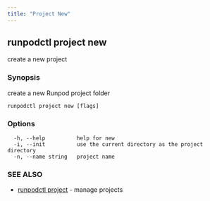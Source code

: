```yaml
---
title: "Project New"
---
```

## runpodctl project new

create a new project

### Synopsis

create a new Runpod project folder

```
runpodctl project new [flags]
```

### Options

```
  -h, --help          help for new
  -i, --init          use the current directory as the project directory
  -n, --name string   project name
```

### SEE ALSO

* [runpodctl project](runpodctl_project.md)	 - manage projects

